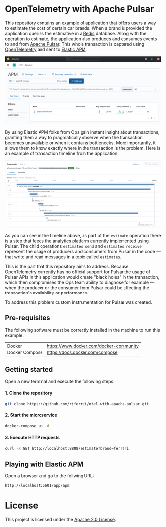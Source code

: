# OpenTelemetry with Apache Pulsar

This repository contains an example of application that offers users a way to estimate the cost of certain car brands. When a brand is provided the application queries the estimative in a [Redis](https://redis.io) database. Along with the operation to estimate, the application also produces and consumes events to and from [Apache Pulsar](https://pulsar.apache.org). This whole transaction is captured using [OpenTelemetry](https://opentelemetry.io) and sent to [Elastic APM](https://www.elastic.co/apm).

<img src="images/transaction-name.png" />

By using Elastic APM folks from Ops gain instant insight about transactions, granting them a way to pragmatically observe when the transaction becomes unavailable or when it contains bottlenecks. More importantly, it allows them to know exactly where in the transaction is the problem. Here is an example of transaction timeline from the application:

<img src="images/transaction-sample.png" />

As you can see in the timeline above, as part of the `estimate` operation there is a step that feeds the analytics platform currently implemented using Pulsar. The child operations `estimates send` and `estimates receive` represent the usage of producers and consumers from Pulsar in the code — that write and read messages in a topic called `estimates`.

This is the part that this repository aims to address. Because OpenTelemetry currently has no official support for Pulsar the usage of Pulsar APIs in this application would create "black holes" in the transaction, which then compromises the Ops team ability to diagnose for example — when the producer or the consumer from Pulsar could be affecting the transaction's availability or performance.

To address this problem custom instrumentation for Pulsar was created.

## Pre-requisites

The following software must be correctly installed in the machine to run this example.

<table>
  <tr border="1">
    <td>Docker</td>
    <td><a href="https://www.docker.com/docker-community">https://www.docker.com/docker-community</a></td>
  </tr>
  <tr border="1">
    <td>Docker Compose</td>
    <td><a href="https://docs.docker.com/compose">https://docs.docker.com/compose</a></td>
  </tr>
</table>

## Getting started

Open a new terminal and execute the following steps:

#### 1. Clone the repository

```bash
git clone https://github.com/riferrei/otel-with-apache-pulsar.git
```

#### 2. Start the microservice

```bash
docker-compose up -d
```

#### 3. Execute HTTP requests

```bash
curl -X GET http://localhost:8888/estimate?brand=ferrari
```

## Playing with Elastic APM

Open a browser and go to the follwing URL:

```bash
http://localhost:5601/app/apm
```

# License

This project is licensed under the [Apache 2.0 License](./LICENSE).